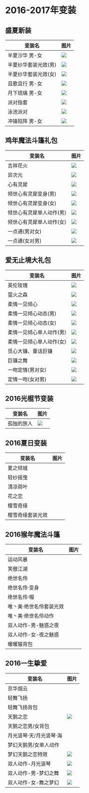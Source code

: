 # 2016-2017年变装

## 盛夏新装

| 变装名 | 图片 |
| --- | --- |
| 半夏沙华 男-女 | ![](/static/images/game/suit/2016-2017/bxsh.jpg)|
| 半夏纱华套装光效(男) | ![](/static/images/game/suit/2016-2017/bxsh-male-gif.gif) |
| 半夏纱华套装光效(女) | ![](/static/images/game/suit/2016-2017/bxsh-female-gif.gif)|
| 且歌且行 男-女 | ![](/static/images/game/suit/2016-2017/qgqx.webp) |
| 月下琉璃 男-女 | ![](/static/images/game/suit/2016-2017/yxll.webp)|
| 派对指套 | ![](/static/images/game/suit/2016-2017/pdzt.webp) |
| 泳池派对 | ![](/static/images/game/suit/2016-2017/ycpd.webp) |
| 冲锋陷阵 男-女 | ![](/static/images/game/suit/2016-2017/cfxz.webp) |

## 鸡年魔法斗篷礼包

| 变装名 | 图片 |
| --- | --- |
| 吉祥花火 | ![](/static/images/game/suit/2016-2017/jxhh.webp) |
| 异次元 | ![](/static/images/game/suit/2016-2017/ycy.webp) |
| 心有灵犀 | ![](/static/images/game/suit/2016-2017/xylx.webp) |
| 倾世心有灵犀变身(男) | ![](/static/images/game/suit/2016-2017/qs-xylx-male-gif.gif) |
| 倾世心有灵犀变身(女) | ![](/static/images/game/suit/2016-2017/qs-xylx-female-gif.gif) |
| 倾世心有灵犀单人动作(男) | ![](/static/images/game/suit/2016-2017/qs-xylx-male-single-gif.gif) |
| 倾世心有灵犀单人动作(女) | ![](/static/images/game/suit/2016-2017/qs-xylx-female-single-gif.gif) |
| 一点通(男对女) | ![](/static/images/game/suit/2016-2017/ydt-male2female-gif.gif) |
| 一点通(女对男) | ![](/static/images/game/suit/2016-2017/ydt-female2male-gif.gif) |

## 爱无止境大礼包

| 变装名 | 图片 |
| --- | --- |
| 英伦玫瑰 | ![](/static/images/game/suit/2016-2017/ylmg.webp) |
| 萤火之森 | ![](/static/images/game/suit/2016-2017/yhzs.webp) |
| 柔情一见倾心 | ![](/static/images/game/suit/2016-2017/yjqx.webp) |
| 柔情一见倾心动态(男) | ![](/static/images/game/suit/2016-2017/rqyjqx-male-gif.gif) |
| 柔情一见倾心动态(女) | ![](/static/images/game/suit/2016-2017/rqyjqx-female-gif.gif) |
| 柔情一见倾心单人动作(男) | ![](/static/images/game/suit/2016-2017/rqyjqx-male-single-gif.gif) |
| 柔情一见倾心单人动作(女) | ![](/static/images/game/suit/2016-2017/rqyjqx-female-single-gif.gif) |
| 觅心大镰、童话巨镰 | ![](/static/images/game/suit/2016-2017/mxdl-thjl.webp) |
| 巨镰之舞 | ![](/static/images/game/suit/2016-2017/jlzw-gif.gif) |
| 一吻定情(男对女) | ![](/static/images/game/suit/2016-2017/ywdq-male2female-gif.gif) |
| 定情一吻(女对男) | ![](/static/images/game/suit/2016-2017/dqyw-female2male-gif.gif) |

## 2016光棍节变装

| 变装名 | 图片 |
| --- | --- |
| 孤独的旅人 | ![](/static/images/game/suit/2016-2017/gddlr.webp) |

## 2016夏日变装

| 变装名 | 图片 |
| --- | --- |
| 夏之倾城 | |
| 轻纱摇曳 | |
| 清凉荷叶 | |
| 花之恋 | |
| 樱雪奇缘 | |
| 樱雪奇缘套装光效 | |

## 2016猴年魔法斗篷

| 变装名 | 图片 |
| --- | --- |
| 运动风暴 | |
| 笑傲江湖 | |
| 绝世名伶 | |
| 绝世名伶·变身 | |
| 绝世名伶·帽 | |
| 唯丶美·绝世名伶套装光效 | |
| 唯丶美·绝世名伶动作 | |
| 双人动作-男-魅惑之夜 | |
| 双人动作-女-夜之魅惑 | |
| 暖暖猫背包 | |

## 2016一生挚爱 

| 变装名 | 图片 |
| --- | --- |
| 京华烟云 | |
| 轻舞飞扬 | |
| 轻舞飞扬背包 | |
| 天鹅之恋 | ![](/static/images/game/suit/2016-2017/tezl.webp) |
| 天鹅之恋男/女背包 | |
| 月光竖琴·天/月光竖琴·海 |
| 梦幻天鹅男/女单人动作 | |
| 梦幻天鹅之恋特效 | ![](/static/images/game/suit/2016-2017/mhte-gif.gif) |
| 双人动作-月光竖琴 | ![](/static/images/game/suit/2016-2017/ygsq-double-gif.gif) |
| 双人动作-男-梦幻之舞 | ![](/static/images/game/suit/2016-2017/mhzw-male-gif.gif) |
| 双人动作-女-舞之梦幻 | ![](/static/images/game/suit/2016-2017/wzmh-female-gif.gif) |